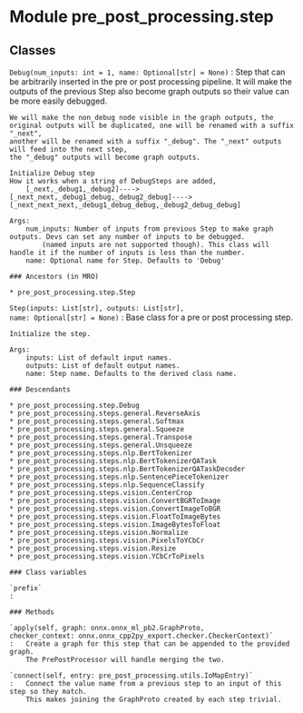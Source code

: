Module pre_post_processing.step
===============================

Classes
-------

`Debug(num_inputs: int = 1, name: Optional[str] = None)`
:   Step that can be arbitrarily inserted in the pre or post processing pipeline.
    It will make the outputs of the previous Step also become graph outputs so their value can be more easily debugged.
    
    We will make the non_debug node visible in the graph outputs, the original outputs will be duplicated, one will be renamed with a suffix "_next",
    another will be renamed with a suffix "_debug". The "_next" outputs will feed into the next step,
    the "_debug" outputs will become graph outputs.
    
    Initialize Debug step
    How it works when a string of DebugSteps are added,
        [_next,_debug1,_debug2]---->[_next_next,_debug1_debug,_debug2_debug]---->[_next_next_next,_debug1_debug_debug,_debug2_debug_debug]
    
    Args:
        num_inputs: Number of inputs from previous Step to make graph outputs. Devs can set any number of inputs to be debugged.
            (named inputs are not supported though). This class will handle it if the number of inputs is less than the number.
        name: Optional name for Step. Defaults to 'Debug'

    ### Ancestors (in MRO)

    * pre_post_processing.step.Step

`Step(inputs: List[str], outputs: List[str], name: Optional[str] = None)`
:   Base class for a pre or post processing step.
    
    Initialize the step.
    
    Args:
        inputs: List of default input names.
        outputs: List of default output names.
        name: Step name. Defaults to the derived class name.

    ### Descendants

    * pre_post_processing.step.Debug
    * pre_post_processing.steps.general.ReverseAxis
    * pre_post_processing.steps.general.Softmax
    * pre_post_processing.steps.general.Squeeze
    * pre_post_processing.steps.general.Transpose
    * pre_post_processing.steps.general.Unsqueeze
    * pre_post_processing.steps.nlp.BertTokenizer
    * pre_post_processing.steps.nlp.BertTokenizerQATask
    * pre_post_processing.steps.nlp.BertTokenizerQATaskDecoder
    * pre_post_processing.steps.nlp.SentencePieceTokenizer
    * pre_post_processing.steps.nlp.SequenceClassify
    * pre_post_processing.steps.vision.CenterCrop
    * pre_post_processing.steps.vision.ConvertBGRToImage
    * pre_post_processing.steps.vision.ConvertImageToBGR
    * pre_post_processing.steps.vision.FloatToImageBytes
    * pre_post_processing.steps.vision.ImageBytesToFloat
    * pre_post_processing.steps.vision.Normalize
    * pre_post_processing.steps.vision.PixelsToYCbCr
    * pre_post_processing.steps.vision.Resize
    * pre_post_processing.steps.vision.YCbCrToPixels

    ### Class variables

    `prefix`
    :

    ### Methods

    `apply(self, graph: onnx.onnx_ml_pb2.GraphProto, checker_context: onnx.onnx_cpp2py_export.checker.CheckerContext)`
    :   Create a graph for this step that can be appended to the provided graph.
        The PrePostProcessor will handle merging the two.

    `connect(self, entry: pre_post_processing.utils.IoMapEntry)`
    :   Connect the value name from a previous step to an input of this step so they match.
        This makes joining the GraphProto created by each step trivial.